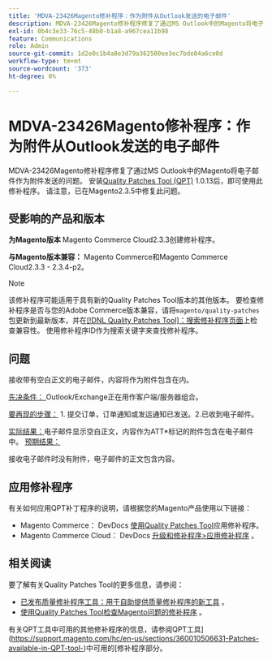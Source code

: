 ```yaml
---
title: 'MDVA-23426Magento修补程序：作为附件从Outlook发送的电子邮件'
description: MDVA-23426Magento修补程序修复了通过MS Outlook中的Magento将电子邮件作为附件发送的问题。 安装[Quality Patches Tool (QPT)](/help/announcements/adobe-commerce-announcements/magento-quality-patches-released-new-tool-to-self-serve-quality-patches.md) 1.0.13后，即可使用此修补程序。 请注意，已在Magento2.3.5中修复此问题。
exl-id: 0b4c3e33-76c5-48b0-b1a8-a967cea11b98
feature: Communications
role: Admin
source-git-commit: 1d2e0c1b4a8e3d79a362500ee3ec7bde84a6ce0d
workflow-type: tm+mt
source-wordcount: '373'
ht-degree: 0%

---
```


# MDVA-23426Magento修补程序：作为附件从Outlook发送的电子邮件

MDVA-23426Magento修补程序修复了通过MS Outlook中的Magento将电子邮件作为附件发送的问题。 安装[Quality Patches Tool (QPT)](/help/announcements/adobe-commerce-announcements/magento-quality-patches-released-new-tool-to-self-serve-quality-patches.md) 1.0.13后，即可使用此修补程序。 请注意，已在Magento2.3.5中修复此问题。

## 受影响的产品和版本

**为Magento版本** Magento Commerce Cloud2.3.3创建修补程序。

**与Magento版本兼容：** Magento Commerce和Magento Commerce Cloud2.3.3 - 2.3.4-p2。

>[!NOTE]
>
>该修补程序可能适用于具有新的Quality Patches Tool版本的其他版本。 要检查修补程序是否与您的Adobe Commerce版本兼容，请将`magento/quality-patches`包更新到最新版本，并在[[!DNL Quality Patches Tool]：搜索修补程序页面](https://devdocs.magento.com/quality-patches/tool.html#patch-grid)上检查兼容性。 使用修补程序ID作为搜索关键字来查找修补程序。

## 问题

接收带有空白正文的电子邮件，内容将作为附件包含在内。

<u>先决条件： </u> Outlook/Exchange正在用作客户端/服务器组合。

<u>要再现的步骤：</u> 1. 提交订单，订单通知或发运通知已发送。2.已收到电子邮件。

<u>实际结果：</u>电子邮件显示空白正文，内容作为ATT\*标记的附件包含在电子邮件中。 <u>预期结果：</u>

接收电子邮件时没有附件，电子邮件的正文包含内容。

## 应用修补程序

有关如何应用QPT补丁程序的说明，请根据您的Magento产品使用以下链接：

* Magento Commerce： DevDocs [使用Quality Patches Tool](https://devdocs.magento.com/guides/v2.4/comp-mgr/patching/mqp.html)应用修补程序。
* Magento Commerce Cloud： DevDocs [升级和修补程序>应用修补程序](https://devdocs.magento.com/cloud/project/project-patch.html) 。

## 相关阅读

要了解有关Quality Patches Tool的更多信息，请参阅：

* [已发布质量修补程序工具：用于自助提供质量修补程序的新工具](/help/announcements/adobe-commerce-announcements/magento-quality-patches-released-new-tool-to-self-serve-quality-patches.md) 。
* [使用Quality Patches Tool检查Magento问题的修补程序](/help/support-tools/patches-available-in-qpt-tool/check-patch-for-magento-issue-with-magento-quality-patches.md) 。

有关QPT工具中可用的其他修补程序的信息，请参阅QPT工具](https://support.magento.com/hc/en-us/sections/360010506631-Patches-available-in-QPT-tool-)中可用的[修补程序部分。

